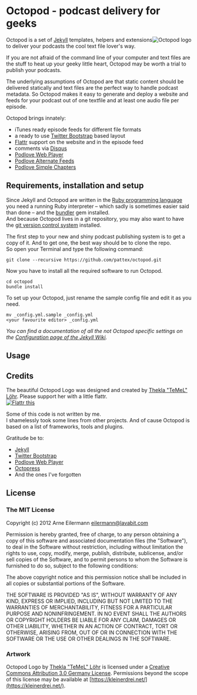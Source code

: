 # Octopod - podcast delivery for geeks
<img src="https://raw.github.com/pattex/octopod/master/img/logo-360x360.png" alt="Octopod logo" style="float: right">

Octopod is a set of [Jekyll](http://jekyllrb.com/) templates, helpers and extensions to deliver your podcasts the cool text file lover's way.

If you are not afraid of the command line of your computer and text files are the stuff to heat up your geeky little heart, Octopod may be worth a trial to publish your podcasts.

The underlying assumptions of Octopod are that static content should be delivered statically and text files are the perfect way to handle podcast metadata. So Octopod makes it easy to generate and deploy a website and feeds for your podcast out of one textfile and at least one audio file per episode.

Octopod brings innately:
* iTunes ready episode feeds for different file formats
* a ready to use [Twitter Bootstrap](http://twitter.github.com/bootstrap/) based layout
* [Flattr](https://flattr.com/) support on the website and in the episode feed
* comments via [Disqus](http://disqus.com/)
* [Podlove Web Player](http://podlove.org/podlove-web-player/)
* [Podlove Alternate Feeds](http://podlove.org/alternate-feeds/)
* [Podlove Simple Chapters](http://podlove.org/simple-chapters/)

## Requirements, installation and setup
Since Jekyll and Octopod are written in the [Ruby programming language](http://www.ruby-lang.org/) you need a running Ruby interpreter – which sadly is sometimes easier said than done – and the [bundler](http://gembundler.com/) gem installed.  
And because Octopod lives in a git repository, you may also want to have the [git version control system](http://git-scm.com/) installed.

The first step to your new and shiny podcast publishing system is to get a copy of it. And to get one, the best way should be to clone the repo.  
So open your Terminal and type the following command:

    git clone --recursive https://github.com/pattex/octopod.git

Now you have to install all the required software to run Octopod.

    cd octopod
    bundle install

To set up your Octopod, just rename the sample config file and edit it as you need.

    mv _config.yml.sample _config.yml
    <your favourite editor> _config.yml

*You can find a documentation of all the not Octopod specific settings on the [Configuration page of the Jekyll Wiki](https://github.com/mojombo/jekyll/wiki/Configuration).*

## Usage

## Credits
The beautiful Octopod Logo was designed and created by [Thekla "TeMeL" Löhr](http://www.temel-art.de/). Please support her with a little flattr.  
<a href="https://flattr.com/thing/526869/TeMeL-on-Flattr" target="_blank"><img src="http://api.flattr.com/button/flattr-badge-large.png" alt="Flattr this" title="Flattr this" border="0" /></a>

Some of this code is not written by me.  
I shamelessly took some lines from other projects. And of cause Octopod is based on a list of frameworks, tools and plugins.

Gratitude be to:
* [Jekyll](http://jekyllrb.com/)
* [Twitter Bootstrap](http://twitter.github.com/bootstrap/)
* [Podlove Web Player](http://podlove.org/podlove-web-player/)
* [Octopress](http://octopress.org/)
* And the ones I've forgotten

## License

### The MIT License

Copyright (c) 2012 Arne Eilermann <eilermann@lavabit.com>

Permission is hereby granted, free of charge, to any person obtaining a copy
of this software and associated documentation files (the "Software"), to deal
in the Software without restriction, including without limitation the rights
to use, copy, modify, merge, publish, distribute, sublicense, and/or sell
copies of the Software, and to permit persons to whom the Software is
furnished to do so, subject to the following conditions:

The above copyright notice and this permission notice shall be included in
all copies or substantial portions of the Software.

THE SOFTWARE IS PROVIDED "AS IS", WITHOUT WARRANTY OF ANY KIND, EXPRESS OR
IMPLIED, INCLUDING BUT NOT LIMITED TO THE WARRANTIES OF MERCHANTABILITY,
FITNESS FOR A PARTICULAR PURPOSE AND NONINFRINGEMENT. IN NO EVENT SHALL THE
AUTHORS OR COPYRIGHT HOLDERS BE LIABLE FOR ANY CLAIM, DAMAGES OR OTHER
LIABILITY, WHETHER IN AN ACTION OF CONTRACT, TORT OR OTHERWISE, ARISING FROM,
OUT OF OR IN CONNECTION WITH THE SOFTWARE OR THE USE OR OTHER DEALINGS IN
THE SOFTWARE.

### Artwork

Octopod Logo by [Thekla "TeMeL" Löhr](http://www.temel-art.de/) is licensed
under a [Creative Commons Attribution 3.0 Germany License](http://creativecommons.org/licenses/by/3.0/de/).
Permissions beyond the scope of this license may be available at
[https://kleinerdrei.net/](https://kleinerdrei.net/).
